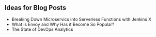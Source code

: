 ## Ideas for Blog Posts

- Breaking Down Microservics into Serverless Functions with Jenkins X
- What is Envoy and Why Has it Become So Popular?
- The State of DevOps Analytics
